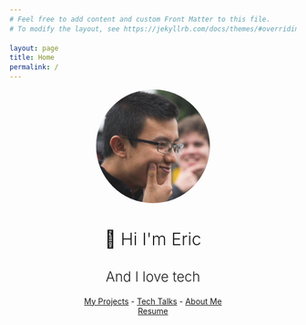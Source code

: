 ```yaml
---
# Feel free to add content and custom Front Matter to this file.
# To modify the layout, see https://jekyllrb.com/docs/themes/#overriding-theme-defaults

layout: page
title: Home
permalink: /
---
```



<center>
    <img src="/assets/images/lorderikir.jpg" style="width: 200px; height:200px; border-radius: 100%"/>
    <h1 style="font-size: 30px; font-weight: 300">👋 Hi I'm Eric</h1>
    <h2 style="font-size: 24px; font-weight: 300">And I love tech</h2>
    <div>
        <a href="/projects">My Projects</a> - 
        <a href="/talks">Tech Talks</a> - 
        <a href="/about">About Me</a>
    </div>
    <a href="/assets/downloads/EricJiang-Resume18.pdf">Resume</a>
</center>
